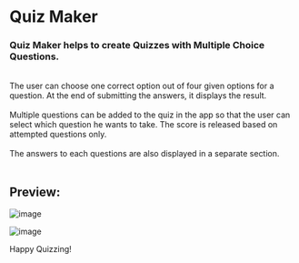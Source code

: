 # Quiz Maker
<h3>Quiz Maker helps to create Quizzes with Multiple Choice Questions. </h3>
<br>
The user can choose one correct option out of four given options for a question. At the end of submitting the answers, it displays the result.
<br><br>
Multiple questions can be added to the quiz in the app so that the user can select which question he wants to take. 
The score is released based on attempted questions only.
<br><br>
The answers to each questions are also displayed in a separate section.
<br><br>

<h2>Preview: </h2>

![image](https://user-images.githubusercontent.com/73037598/122798377-288f8880-d2de-11eb-8e34-beb011621c15.png)

![image](https://user-images.githubusercontent.com/73037598/122799915-f4b56280-d2df-11eb-9152-5681e05abec0.png)

Happy Quizzing!

